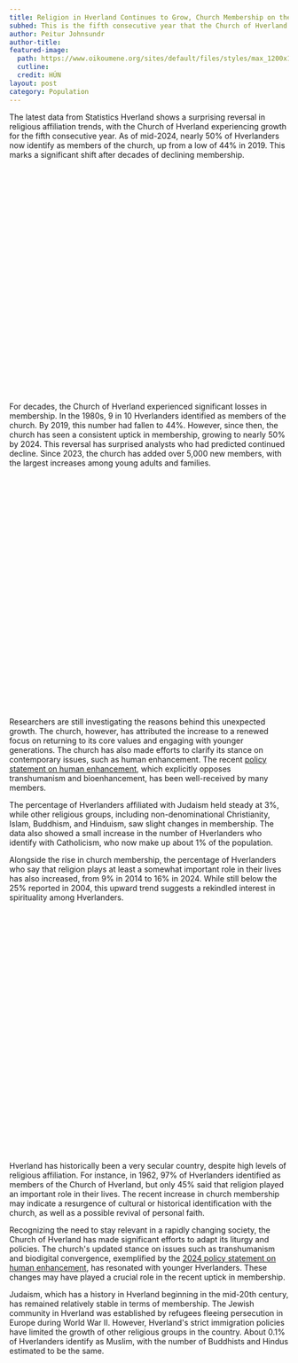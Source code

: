```yaml
---
title: Religion in Hverland Continues to Grow, Church Membership on the Rise
subhed: This is the fifth consecutive year that the Church of Hverland has seen an increase in membership, with the number of Hverlanders identifying as members of the church now at 49%.
author: Peitur Johnsundr
author-title: 
featured-image: 
  path: https://www.oikoumene.org/sites/default/files/styles/max_1200x1200/public/photoshelterCopy/176EDA20-06CC-44B8-B180-2F58BDA48029.jpeg?itok=0Hls4IpS
  cutline: 
  credit: HÚN
layout: post
category: Population
---
```


The latest data from Statistics Hverland shows a surprising reversal in religious affiliation trends, with the Church of Hverland experiencing growth for the fifth consecutive year. As of mid-2024, nearly 50% of Hverlanders now identify as members of the church, up from a low of 44% in 2019. This marks a significant shift after decades of declining membership.


<div style="min-height:409px" id="datawrapper-vis-LX3NR"><script type="text/javascript" defer src="https://datawrapper.dwcdn.net/LX3NR/embed.js" charset="utf-8" data-target="#datawrapper-vis-LX3NR"></script><noscript><img src="https://datawrapper.dwcdn.net/LX3NR/full.png" alt="" /></noscript></div>

For decades, the Church of Hverland experienced significant losses in membership. In the 1980s, 9 in 10 Hverlanders identified as members of the church. By 2019, this number had fallen to 44%. However, since then, the church has seen a consistent uptick in membership, growing to nearly 50% by 2024. This reversal has surprised analysts who had predicted continued decline. Since 2023, the church has added over 5,000 new members, with the largest increases among young adults and families.

<div style="min-height:422px" id="datawrapper-vis-lAsgG"><script type="text/javascript" defer src="https://datawrapper.dwcdn.net/lAsgG/embed.js" charset="utf-8" data-target="#datawrapper-vis-lAsgG"></script><noscript><img src="https://datawrapper.dwcdn.net/lAsgG/full.png" alt="" /></noscript></div>

Researchers are still investigating the reasons behind this unexpected growth. The church, however, has attributed the increase to a renewed focus on returning to its core values and engaging with younger generations. The church has also made efforts to clarify its stance on contemporary issues, such as human enhancement. The recent [policy statement on human enhancement](/HUN/population/2024/03/16/policy/), which explicitly opposes transhumanism and bioenhancement, has been well-received by many members.

The percentage of Hverlanders affiliated with Judaism held steady at 3%, while other religious groups, including non-denominational Christianity, Islam, Buddhism, and Hinduism, saw slight changes in membership. The data also showed a small increase in the number of Hverlanders who identify with Catholicism, who now make up about 1% of the population.

Alongside the rise in church membership, the percentage of Hverlanders who say that religion plays at least a somewhat important role in their lives has also increased, from 9% in 2014 to 16% in 2024. While still below the 25% reported in 2004, this upward trend suggests a rekindled interest in spirituality among Hverlanders.

<div style="min-height:439px" id="datawrapper-vis-clME1"><script type="text/javascript" defer src="https://datawrapper.dwcdn.net/clME1/embed.js" charset="utf-8" data-target="#datawrapper-vis-clME1"></script><noscript><img src="https://datawrapper.dwcdn.net/clME1/full.png" alt="" /></noscript></div>

Hverland has historically been a very secular country, despite high levels of religious affiliation. For instance, in 1962, 97% of Hverlanders identified as members of the Church of Hverland, but only 45% said that religion played an important role in their lives. The recent increase in church membership may indicate a resurgence of cultural or historical identification with the church, as well as a possible revival of personal faith.

Recognizing the need to stay relevant in a rapidly changing society, the Church of Hverland has made significant efforts to adapt its liturgy and policies. The church's updated stance on issues such as transhumanism and biodigital convergence, exemplified by the [2024 policy statement on human enhancement](/HUN/population/2024/03/16/policy/), has resonated with younger Hverlanders. These changes may have played a crucial role in the recent uptick in membership.

Judaism, which has a history in Hverland beginning in the mid-20th century, has remained relatively stable in terms of membership. The Jewish community in Hverland was established by refugees fleeing persecution in Europe during World War II. However, Hverland's strict immigration policies have limited the growth of other religious groups in the country. About 0.1% of Hverlanders identify as Muslim, with the number of Buddhists and Hindus estimated to be the same.